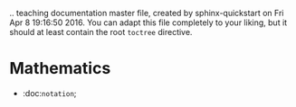.. teaching documentation master file, created by
   sphinx-quickstart on Fri Apr  8 19:16:50 2016.
   You can adapt this file completely to your liking, but it should at least
   contain the root `toctree` directive.


Mathematics
===========

* :doc:`notation`;
